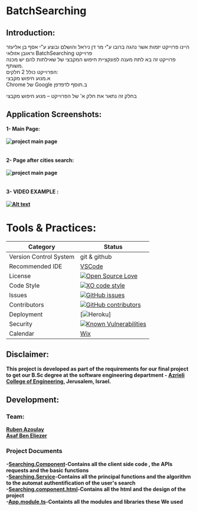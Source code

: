 # BatchSearching

## Introduction:
היינו פרוייקט יזמות אשר נהגה ברובו ע"י מר דן ניראל והושלם ובוצע ע"י אסף בן אליעזר וראובן אזולאי BatchSearching פרוייקט<br>
פרוייקט זה בא לתת מענה לפונקציית חיפוש המקבצי של שאילתות להם יש מכנה משותף.<br>
הפרוייקט כולל 2 חלקים:<br>
א.מנוע חיפוש מקבצי<br>
Chrome  של Google ב.תוסף לדפדפן <br>

בחלק זה נתאר את חלק א' של הפרוייקט – מנוע חיפוש מקבצי

## Application Screenshots:
<b>1- Main Page:  <br><br>
![project main page](http://i66.tinypic.com/8zjhfo.png)<br><br><br>
<b>2- Page after cities search: <br><br>
![project main page](http://i65.tinypic.com/nqp7pj.png)<br><br><br>
<b>3- VIDEO EXAMPLE : <br><br>
  [![Alt text](https://i9.ytimg.com/vi/nwcOZgs30_A/mq2.jpg?sqp=CNCk6tkF&rs=AOn4CLAIhqEXPZQnE5NzCLlkrE8tk52XDA)](https://www.youtube.com/watch?v=nwcOZgs30_A)


# Tools & Practices:

|Category|Status|
|---|---|
| Version Control System| git & github |
| Recommended IDE | [VSCode](https://code.visualstudio.com) |
| License | [![Open Source Love](https://badges.frapsoft.com/os/mit/mit.svg?v=102)](https://github.com/ellerbrock/open-source-badge/) |
| Code Style | [![XO code style](https://img.shields.io/badge/code_style-XO-5ed9c7.svg)](https://github.com/rubenaz/BatchSearching) |
| Issues | [![GitHub issues](https://img.shields.io/github/issues/rubenaz/BatchSearching.svg?style=flat)](https://github.com/rubenaz/BatchSearching/issues) |
| Contributors | [![GitHub contributors](https://img.shields.io/github/contributors/rubenaz/BatchSearching.svg)](https://github.com/rubenaz/BatchSearching/graphs/contributors)|
| Deployment | [![Heroku](http://heroku-badge.herokuapp.com/?app=my-app&style=flat&svg=1&root=index.html)] |
| Security | [![Known Vulnerabilities](https://snyk.io/test/github/rubenaz/BatchSearching/badge.svg)](https://snyk.io/test/github/rubenaz/BatchSearching) |
|Calendar| [Wix](https://rubenazoulay90.wixsite.com/batchsearching)|

## Disclaimer:
This project is developed as part of the requirements for  our final project to get our B.Sc degree at the software engineering department - [Azrieli College of Engineering](http://www.jce.ac.il/), Jerusalem, Israel.

## Development:

### Team: 

[Ruben Azoulay](https://github.com/rubenaz)<br>
[Asaf Ben Eliezer](https://github.com/asafbn)

### Project Documents
-[Searching.Component](https://github.com/rubenaz/BatchSearching/blob/master/src/app/searching/searching.component.ts)-Contains all the client side code , the APIs requests and the basic functions<br>
-[Searching.Service](https://github.com/rubenaz/BatchSearching/blob/master/src/app/searching/searching.service.ts)-Contains all the principal functions and the algorithm to the automat authentification of the user's search<br>
-[Searching.component.html](https://github.com/rubenaz/BatchSearching/blob/master/src/app/searching/searching.component.html)-Contains all the html and the design of the project <br>
-[App.module.ts](https://github.com/rubenaz/BatchSearching/blob/master/src/app.module.ts)-Containts all the modules and libraries these We used
